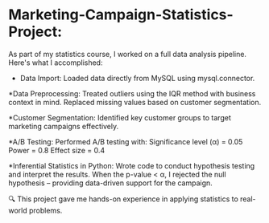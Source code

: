 # Marketing-Campaign-Statistics-Project:

As part of my statistics course, I worked on a full data analysis pipeline. Here's what I accomplished:

* Data Import: Loaded data directly from MySQL using mysql.connector.

*Data Preprocessing:
Treated outliers using the IQR method with business context in mind.
Replaced missing values based on customer segmentation.

*Customer Segmentation: Identified key customer groups to target marketing campaigns effectively.

*A/B Testing:
Performed A/B testing with:
Significance level (α) = 0.05
Power = 0.8
Effect size = 0.4

*Inferential Statistics in Python:
Wrote code to conduct hypothesis testing and interpret the results.
When the p-value < α, I rejected the null hypothesis – providing data-driven support for the campaign.

🔍 This project gave me hands-on experience in applying statistics to real-world problems.

